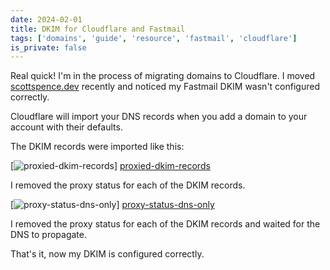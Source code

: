 ```yaml
---
date: 2024-02-01
title: DKIM for Cloudflare and Fastmail
tags: ['domains', 'guide', 'resource', 'fastmail', 'cloudflare']
is_private: false
---
```


Real quick! I'm in the process of migrating domains to Cloudflare. I
moved [scottspence.dev](https://scottspence.dev) recently and noticed
my Fastmail DKIM wasn't configured correctly.

Cloudflare will import your DNS records when you add a domain to your
account with their defaults.

The DKIM records were imported like this:

[![proxied-dkim-records]] [proxied-dkim-records]

I removed the proxy status for each of the DKIM records.

[![proxy-status-dns-only]] [proxy-status-dns-only]

I removed the proxy status for each of the DKIM records and waited for
the DNS to propagate.

That's it, now my DKIM is configured correctly.

<!-- Images -->

[proxied-dkim-records]:
  https://res.cloudinary.com/defkmsrpw/image/upload/q_auto,f_auto/v1706816043/scottspence.com/proxied-dkim-records.png
[proxy-status-dns-only]:
  https://res.cloudinary.com/defkmsrpw/image/upload/q_auto,f_auto/v1706816043/scottspence.com/proxy-status-dns-only.png
